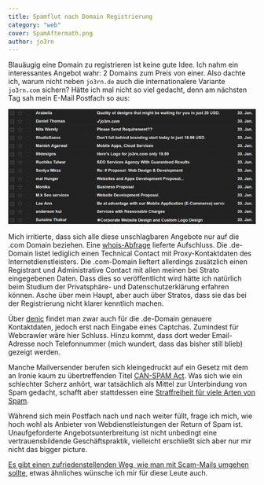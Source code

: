 ```yaml
---
title: Spamflut nach Domain Registrierung
category: "web"
cover: SpamAftermath.png
author: jo3rn
---
```


Blauäugig eine Domain zu registrieren ist keine gute Idee. Ich nahm ein interessantes Angebot wahr: 2 Domains zum Preis von einer. Also dachte ich, warum nicht neben `jo3rn.de` auch die internationalere Variante `jo3rn.com` sichern? Hätte ich mal nicht so viel gedacht, denn am nächsten Tag sah mein E-Mail Postfach so aus:

![Email Postfach voller Spam Mail](./SpamAftermath.png)

Mich irritierte, dass sich alle diese unschlagbaren Angebote nur auf die .com Domain beziehen. Eine [whois-Abfrage](https://www.whois.com/) lieferte Aufschluss. Die .de-Domain listet lediglich einen Technical Contact mit Proxy-Kontaktdaten des Internetdienstleisters. Die .com-Domain lieftert allerdings zusätzlich einen Registrant und Administrative Contact mit allen meinen bei Strato eingegebenen Daten. Dass dies so veröffentlicht wird hätte ich natürlich beim Studium der Privatsphäre- und Datenschutzerklärung erfahren können. Asche über mein Haupt, aber auch über Stratos, dass sie das bei der Registrierung nicht klarer kenntlich machen.

Über [denic](https://www.denic.de/webwhois/) findet man zwar auch für die .de-Domain genauere Kontaktdaten, jedoch erst nach Eingabe eines Captchas. Zumindest für Webcrawler wäre hier Schluss. Hinzu kommt, dass dort weder Email-Adresse noch Telefonnummer (mich wundert, dass das bisher still blieb) gezeigt werden.

Manche Mailversender berufen sich kleingedruckt auf ein Gesetz mit dem an Ironie kaum zu übertreffenden Titel [CAN-SPAM Act](https://en.wikipedia.org/wiki/CAN-SPAM_Act_of_2003). Was sich wie ein schlechter Scherz anhört, war tatsächlich als Mittel zur Unterbindung von Spam gedacht, schafft aber stattdessen eine [Straffreiheit für viele Arten von Spam](https://krebsonsecurity.com/2017/07/is-it-time-to-can-the-can-spam-act/).

Während sich mein Postfach nach und nach weiter füllt, frage ich mich, wie hoch wohl als Anbieter von Webdienstleistungen der Return of Spam ist. Unaufgeforderte Angebotsunterbreitung ist nicht unbedingt eine vertrauensbildende Geschäftspraktik, vielleicht erschließt sich aber nur mir nicht das bigger picture.

[Es gibt einen zufriedenstellenden Weg, wie man mit Scam-Mails umgehen sollte](https://www.youtube.com/watch?v=jPajqAJWiNA), etwas ähnliches wünsche ich mir für diese Leute auch.